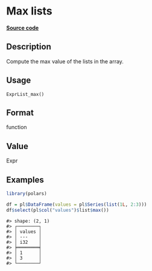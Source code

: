 
# Max lists

[**Source code**](https://github.com/pola-rs/r-polars/tree/4c60e4ba5981c539b9639261157303d78f545b69/R/expr__list.R#L47)

## Description

Compute the max value of the lists in the array.

## Usage

<pre><code class='language-R'>ExprList_max()
</code></pre>

## Format

function

## Value

Expr

## Examples

``` r
library(polars)

df = pl$DataFrame(values = pl$Series(list(1L, 2:3)))
df$select(pl$col("values")$list$max())
```

    #> shape: (2, 1)
    #> ┌────────┐
    #> │ values │
    #> │ ---    │
    #> │ i32    │
    #> ╞════════╡
    #> │ 1      │
    #> │ 3      │
    #> └────────┘
